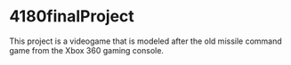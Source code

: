 # 4180finalProject

This project is a videogame that is modeled after the old missile command game from the Xbox 360 gaming console.
